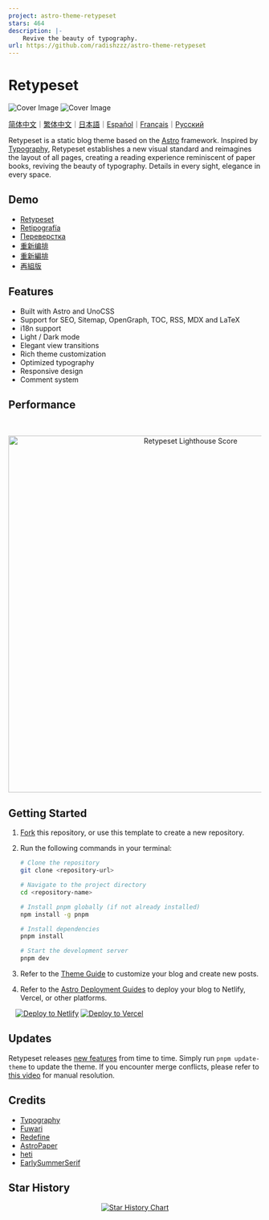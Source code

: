 ```yaml
---
project: astro-theme-retypeset
stars: 464
description: |-
    Revive the beauty of typography.
url: https://github.com/radishzzz/astro-theme-retypeset
---
```


# Retypeset

![Cover Image](assets/images/v1/retypeset-en-desktop.webp)
![Cover Image](assets/images/v1/retypeset-en-mobile.webp)

[简体中文](assets/docs/README.zh.md)｜[繁体中文](assets/docs/README.zh-tw.md)｜[日本語](assets/docs/README.ja.md)｜[Español](assets/docs/README.es.md)｜[Français](assets/docs/README.fr.md)｜[Русский](assets/docs/README.ru.md)

Retypeset is a static blog theme based on the [Astro](https://astro.build/) framework. Inspired by [Typography](https://astro-theme-typography.vercel.app/), Retypeset establishes a new visual standard and reimagines the layout of all pages, creating a reading experience reminiscent of paper books, reviving the beauty of typography. Details in every sight, elegance in every space.

## Demo

- [Retypeset](https://retypeset.radishzz.cc/en/)
- [Retipografía](https://retypeset.radishzz.cc/es/)
- [Переверстка](https://retypeset.radishzz.cc/ru/)
- [重新编排](https://retypeset.radishzz.cc/)
- [重新編排](https://retypeset.radishzz.cc/zh-tw/)
- [再組版](https://retypeset.radishzz.cc/ja/)

## Features

- Built with Astro and UnoCSS
- Support for SEO, Sitemap, OpenGraph, TOC, RSS, MDX and LaTeX
- i18n support
- Light / Dark mode
- Elegant view transitions
- Rich theme customization
- Optimized typography
- Responsive design
- Comment system

## Performance

<br>
<p align="center">
  <a href="https://pagespeed.web.dev/analysis?url=https%3A%2F%2Fretypeset.radishzz.cc%2Fen%2F&form_factor=desktop">
    <img width="710" alt="Retypeset Lighthouse Score" src="assets/images/retypeset-lighthouse-score.svg">
  <a>
</p>

## Getting Started

1. [Fork](https://github.com/radishzzz/astro-theme-retypeset/fork) this repository, or use this template to create a new repository.
2. Run the following commands in your terminal:

   ```bash
   # Clone the repository
   git clone <repository-url>

   # Navigate to the project directory
   cd <repository-name>

   # Install pnpm globally (if not already installed)
   npm install -g pnpm

   # Install dependencies
   pnpm install

   # Start the development server
   pnpm dev
   ```

3. Refer to the [Theme Guide](https://retypeset.radishzz.cc/en/posts/theme-guide/) to customize your blog and create new posts.
4. Refer to the [Astro Deployment Guides](https://docs.astro.build/en/guides/deploy/) to deploy your blog to Netlify, Vercel, or other platforms.

&emsp;[![Deploy to Netlify](assets/images/deploy-netlify.svg)](https://app.netlify.com/start) [![Deploy to Vercel](assets/images/deploy-vercel.svg)](https://vercel.com/new)

## Updates

Retypeset releases [new features](https://github.com/radishzzz/astro-theme-retypeset/issues/18) from time to time. Simply run `pnpm update-theme` to update the theme. If you encounter merge conflicts, please refer to [this video](https://youtu.be/lz5OuKzvadQ?si=sH_ALNgqxrYqNVQT) for manual resolution.

## Credits

- [Typography](https://github.com/moeyua/astro-theme-typography)
- [Fuwari](https://github.com/saicaca/fuwari)
- [Redefine](https://github.com/EvanNotFound/hexo-theme-redefine)
- [AstroPaper](https://github.com/satnaing/astro-paper)
- [heti](https://github.com/sivan/heti)
- [EarlySummerSerif](https://github.com/GuiWonder/EarlySummerSerif)

## Star History

<p align="center">
<a href="https://star-history.com/#radishzzz/astro-theme-retypeset&Date">
  <picture>
    <source media="(prefers-color-scheme: dark)" srcset="https://api.star-history.com/svg?repos=radishzzz/astro-theme-retypeset&type=Date&theme=dark" />
    <source media="(prefers-color-scheme: light)" srcset="https://api.star-history.com/svg?repos=radishzzz/astro-theme-retypeset&type=Date" />
    <img alt="Star History Chart" src="https://api.star-history.com/svg?repos=radishzzz/astro-theme-retypeset&type=Date" />
  </picture>
</p>

